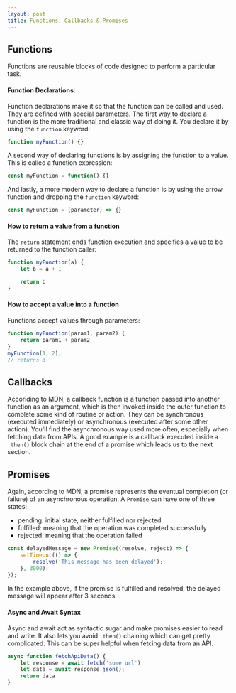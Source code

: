 ```yaml
---
layout: post
title: Functions, Callbacks & Promises
---
```


## Functions

Functions are reusable blocks of code designed to perform a particular task. 

#### Function Declarations:

Function declarations make it so that the function can be called and used. They are defined with special parameters. The first way to declare a function is the more traditional and classic way of doing it. You declare it by using the `function` keyword:

```javascript
function myFunction() {}
```

A second way of declaring functions is by assigning the function to a value. This is called a function expression:

```javascript
const myFunction = function() {}
```

And lastly, a more modern way to declare a function is by using the arrow function and dropping the `function` keyword:

```javascript
const myFunction = (parameter) => {}
```

#### How to return a value from a function

The `return` statement ends function execution and specifies a value to be returned to the function caller:

```javascript
function myFunction(a) {
    let b = a + 1

    return b
}
```

#### How to accept a value into a function

Functions accept values through parameters:

```javascript
function myFunction(param1, param2) {
    return param1 + param2
}
myFunction(1, 2);
// returns 3
```

## Callbacks

Accoriding to MDN, a callback function is a function passed into another function as an argument, which is then invoked inside the outer function to complete some kind of routine or action. They can be synchronous (executed immediately) or asynchronous (executed after some other action). You'll find the asynchronous way used more often, especially when fetching data from APIs. A good example is a callback executed inside a `.then()` block chain at the end of a promise which leads us to the next section. 

## Promises

Again, according to MDN, a promise represents the eventual completion (or failure) of an asynchronous operation. A `Promise` can have one of three states:

- pending: initial state, neither fulfilled nor rejected
- fulfilled: meaning that the operation was completed successfully
- rejected: meaning that the operation failed

```javascript
const delayedMessage = new Promise((resolve, reject) => {
    setTimeout(() => {
        resolve('This message has been delayed');
    }, 3000);
});
```

In the example above, if the promise is fulfilled and resolved, the delayed message will appear after 3 seconds.

#### Async and Await Syntax

Async and await act as syntactic sugar and make promises easier to read and write. It also lets you avoid `.then()` chaining which can get pretty complicated. This can be super helpful when fetcing data from an API.

```javascript
async function fetchApiData() {
    let response = await fetch('some url') 
    let data = await response.json();
    return data
}
```